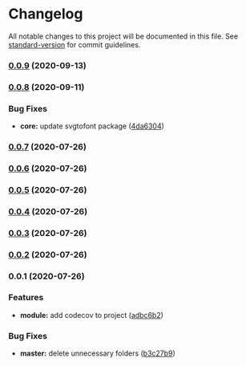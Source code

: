 # Changelog

All notable changes to this project will be documented in this file. See [standard-version](https://github.com/conventional-changelog/standard-version) for commit guidelines.

### [0.0.9](https://github.com/omidbakhshi/nuxt-icon-font/compare/v0.0.8...v0.0.9) (2020-09-13)

### [0.0.8](https://github.com/omidbakhshi/nuxt-icon-font/compare/v0.0.7...v0.0.8) (2020-09-11)


### Bug Fixes

* **core:** update svgtofont package ([4da6304](https://github.com/omidbakhshi/nuxt-icon-font/commit/4da63040ab1863a3b0cc78d0e5bb60863ff34d19))

### [0.0.7](https://github.com/omidbakhshi/nuxt-icon-font/compare/v0.0.6...v0.0.7) (2020-07-26)

### [0.0.6](https://github.com/omidbakhshi/nuxt-icon-font/compare/v0.0.5...v0.0.6) (2020-07-26)

### [0.0.5](https://github.com/omidbakhshi/nuxt-icon-font/compare/v0.0.4...v0.0.5) (2020-07-26)

### [0.0.4](https://github.com/omidbakhshi/nuxt-icon-font/compare/v0.0.3...v0.0.4) (2020-07-26)

### [0.0.3](///compare/v0.0.2...v0.0.3) (2020-07-26)

### [0.0.2](///compare/v0.0.1...v0.0.2) (2020-07-26)

### 0.0.1 (2020-07-26)


### Features

* **module:** add codecov to project ([adbc6b2](///commit/adbc6b2a7ff7aac491f867bf92ed9e3e4c8b4670))


### Bug Fixes

* **master:** delete unnecessary folders ([b3c27b9](///commit/b3c27b954f4fb479b255861c670861198a2c7410))
